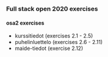 ### Full stack open 2020 exercises

#### osa2 exercises

* kurssitiedot      (exercises 2.1 - 2.5)
* puhelinluettelo   (exercises 2.6 - 2.11)
* maide-tiedot      (exercise 2.12)
